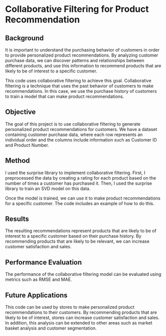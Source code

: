 # Collaborative Filtering for Product Recommendation
## Background
It is important to understand the purchasing behavior of customers in order to provide personalized product recommendations. By analyzing customer purchase data, we can discover patterns and relationships between different products, and use this information to recommend products that are likely to be of interest to a specific customer.

This code uses collaborative filtering to achieve this goal. Collaborative filtering is a technique that uses the past behavior of customers to make recommendations. In this case, we use the purchase history of customers to train a model that can make product recommendations.

## Objective
The goal of this project is to use collaborative filtering to generate personalized product recommendations for customers. We have a dataset containing customer purchase data, where each row represents an individual order and the columns include information such as Customer ID and Product Number.

## Method
I used the surprise library to implement collaborative filtering. First, I preprocessed the data by creating a rating for each product based on the number of times a customer has purchased it. Then, I used the surprise library to train an SVD model on this data.

Once the model is trained, we can use it to make product recommendations for a specific customer. The code includes an example of how to do this.

## Results
The resulting recommendations represent products that are likely to be of interest to a specific customer based on their purchase history. By recommending products that are likely to be relevant, we can increase customer satisfaction and sales.

## Performance Evaluation
The performance of the collaborative filtering model can be evaluated using metrics such as RMSE and MAE. 

## Future Applications
This code can be used by stores to make personalized product recommendations to their customers. By recommending products that are likely to be of interest, stores can increase customer satisfaction and sales. In addition, this analysis can be extended to other areas such as market basket analysis and customer segmentation.
